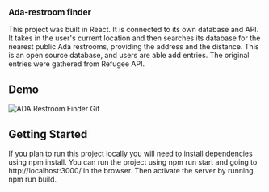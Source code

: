 ### Ada-restroom finder
This project was built in React. It is connected to its own database and API. It takes in the user's current location and then searches its database for the nearest public Ada restrooms, providing the address and the distance. This is an open source database, and users are able add entries. The original entries were gathered from Refugee API.

## Demo
![ADA Restroom Finder Gif](https://user-images.githubusercontent.com/65146641/99994333-16fcf700-2d76-11eb-8df2-4bccb98540bf.gif)

## Getting Started
If you plan to run this project locally you will need to install dependencies using npm install.
You can run the project using npm run start and going to http://localhost:3000/ in the browser. Then activate the server by running npm run build.

